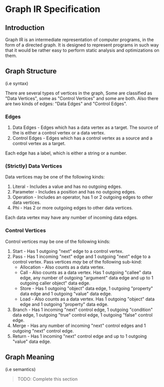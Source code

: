 
# Graph IR  Specification

## Introduction

Graph IR is an intermediate representation of computer programs, in the form of a directed graph. It is designed to represent programs in such way that it would be rather easy to perform static analysis and optimizations on them.


## Graph Structure
(i.e syntax)

There are several types of vertices in the graph, Some are classified as "Data Vertices", some as "Control Vertices" and some are both. Also there are two kinds of edges: "Data Edges" and "Control Edges".

### Edges

1. Data Edges - Edges which has a data vertex as a target. The source of the is either a control vertex or a data vertex.
1. Control Edges - Edges which has a control vertex as a source and a control vertex as a target.

Each edge has a label, which is either a string or a number.

### (Strictly) Data Vertices
Data vertices may be one of the following kinds:
1. Literal - Includes a value and has no outgoing edges.
1. Parameter - Includes a position and has no outgoing edges.
1. Operation - Includes an operator, has 1 or 2 outgoing edges to other data vertices.
1. Phi - Has 2 or more outgoing edges to other data vertices.

Each data vertex may have any number of incoming data edges.

### Control Vertices
Control vertices may be one of the following kinds:
1. Start - Has 1 outgoing "next" edge to a control vertex.
1. Pass - Has 1 incoming "next" edge and 1 outgoing "next" edge to a control vertex. Pass vertices *may* be of the following sub-kind:
    * Allocation - Also counts as a data vertex.
    * Call - Also counts as a data vertex. Has 1 outgoing "callee" data edge, any number of outgoing "argument" data edge and up to 1 outgoing caller object" data edge.
    * Store - Has 1 outgoing "object" data edge, 1 outgoing "property" data edge and 1 outgoing "value" data edge.
    * Load - Also counts as a data vertex. Has 1 outgoing "object" data edge and 1 outgoing "property" data edge.
1. Branch - Has 1 incoming "next" control edge, 1 outgoing "condition" data edge, 1 outgoing "true" control edge, 1 outgoing "false" control edge.
1. Merge - Has any number of incoming "next" control edges and 1 outgoing "next" control edge.
1. Return - Has 1 incoming "next" control edge and up to 1 outgoing "value" data edge.

## Graph Meaning
(i.e semantics)

> TODO: Complete this section
